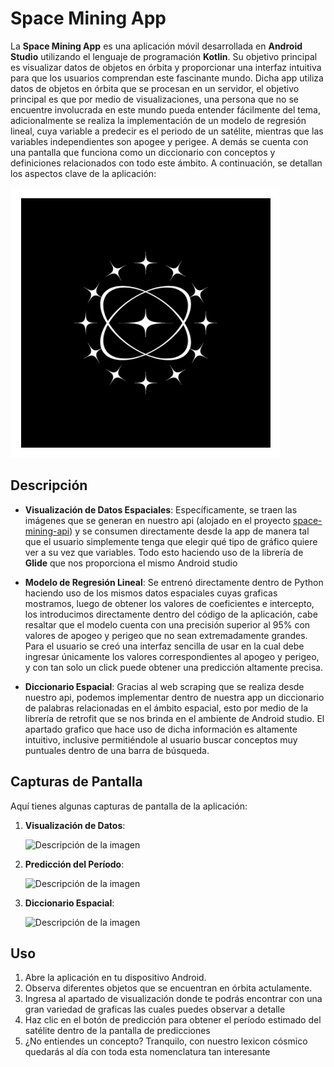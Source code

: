 # Space Mining App

La **Space Mining App** es una aplicación móvil desarrollada en **Android Studio** utilizando el lenguaje de programación **Kotlin**. Su objetivo principal es visualizar datos de objetos en órbita y proporcionar una interfaz intuitiva para que los usuarios comprendan este fascinante mundo. 
Dicha app utiliza datos de objetos en órbita que se procesan en un servidor, el objetivo principal es que por medio de visualizaciones, una persona que no se encuentre involucrada en este mundo pueda entender fácilmente del tema, adicionalmente se realiza la implementación de un modelo de regresión lineal, cuya variable a predecir es el periodo de un satélite, mientras que las variables independientes son apogee y perigee. A demás se cuenta con una pantalla que funciona como un diccionario con conceptos y definiciones relacionados con todo este ámbito.
A continuación, se detallan los aspectos clave de la aplicación:

![](app/src/main/res/mipmap-xxxhdpi/ic_launcher_foreground.webp)

## Descripción

- **Visualización de Datos Espaciales**: Específicamente, se traen las imágenes que se generan en nuestro api (alojado en el proyecto [space-mining-api](https://github.com/MarcosDPG/space-mining-api.git)) y se consumen directamente desde la app de manera tal que el usuario simplemente tenga que elegir qué tipo de gráfico quiere ver a su vez que variables. Todo esto haciendo uso de la librería de **Glide** que nos proporciona el mismo Android studio

- **Modelo de Regresión Lineal**: Se entrenó directamente dentro de Python haciendo uso de los mismos datos espaciales cuyas graficas mostramos, luego de obtener los valores de coeficientes e intercepto, los introducimos directamente dentro del código de la aplicación, cabe resaltar que el modelo cuenta con una precisión superior al 95% con valores de apogeo y perigeo que no sean extremadamente grandes. Para el usuario se creó una interfaz sencilla de usar en la cual debe ingresar únicamente los valores correspondientes al apogeo y perigeo, y con tan solo un click puede obtener una predicción altamente precisa.

- **Diccionario Espacial**: Gracias al web scraping que se realiza desde nuestro api, podemos implementar dentro de nuestra app un diccionario de palabras relacionadas en el ámbito espacial, esto por medio de la librería de retrofit que se nos brinda en el ambiente de Android studio. El apartado grafico que hace uso de dicha información es altamente intuitivo, inclusive permitiéndole al usuario buscar conceptos muy puntuales dentro de una barra de búsqueda. 

## Capturas de Pantalla

Aquí tienes algunas capturas de pantalla de la aplicación:

1. **Visualización de Datos**:

   <img src="https://github.com/codeuler/SpaceMiningApp/assets/159579558/de283402-cfd4-490b-b926-a5a8d5efc9e2" alt="Descripción de la imagen" width="400" height="300">

2. **Predicción del Período**:

   <img src="https://github.com/codeuler/SpaceMiningApp/assets/159579558/c4b77be1-2d94-4e36-b2e7-6e090d0936d7" alt="Descripción de la imagen" width="400" height="830">

3. **Diccionario Espacial**:

    <img src="https://github.com/codeuler/SpaceMiningApp/assets/159579558/5c4474bc-78ec-4cad-b314-e7490565c5bc" alt="Descripción de la imagen" width="400" height="830">

## Uso

1. Abre la aplicación en tu dispositivo Android.
2. Observa diferentes objetos que se encuentran en órbita actulamente.
3. Ingresa al apartado de visualización donde te podrás encontrar con una gran variedad de graficas las cuales puedes observar a detalle
4. Haz clic en el botón de predicción para obtener el período estimado del satélite dentro de la pantalla de predicciones
5. ¿No entiendes un concepto? Tranquilo, con nuestro lexicon cósmico quedarás al día con toda esta nomenclatura tan interesante

